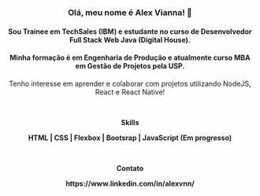 <h3 align="center">
  Olá, meu nome é Alex Vianna! 👋
</h3>
<h4 align="center">
  Sou Trainee em TechSales (IBM) e estudante no curso de Desenvolvedor Full Stack Web Java (Digital House).
</h4>
<h4 align="center">
  Minha formação é em Engenharia de Produção e atualmente curso MBA em Gestão de Projetos pela USP.
</h4>
<p align="center">
  Tenho interesse em aprender e colaborar com projetos utilizando NodeJS, React e React Native!
</p>
<br>
<p align="center">
  <b>Skills<b>
</p>
<p align="center">
  HTML | CSS | Flexbox | Bootsrap | JavaScript (Em progresso)
</p>
<br>
<p align="center">
  <b>Contato<b>
</p>
<p align="center">
  https://www.linkedin.com/in/alexvnn/
</p>

<!--
**AlexVnn/AlexVnn** is a ✨ _special_ ✨ repository because its `README.md` (this file) appears on your GitHub profile.

Here are some ideas to get you started:

- 🔭 I’m currently working on ...
- 🌱 I’m currently learning ...
- 👯 I’m looking to collaborate on ...
- 🤔 I’m looking for help with ...
- 💬 Ask me about ...
- 📫 How to reach me: ...
- 😄 Pronouns: ...
- ⚡ Fun fact: ...
-->
